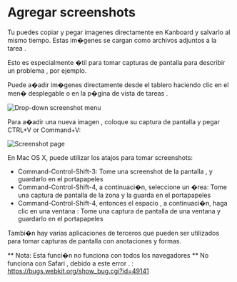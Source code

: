 Agregar screenshots
==================

Tu puedes copiar y pegar imagenes directamente en Kanboard y salvarlo al mismo tiempo.
Estas im�genes se cargan como archivos adjuntos a la tarea .

Esto es especialmente �til para tomar capturas de pantalla para describir un problema , por ejemplo.

Puede a�adir im�genes directamente desde el tablero haciendo clic en el men� desplegable o en la p�gina de vista de tareas .

![Drop-down screenshot menu](screenshots/dropdown-screenshot.png)

Para a�adir una nueva imagen , coloque su captura de pantalla y pegar CTRL+V or Command+V:

![Screenshot page](screenshots/task-screenshot.png)

En Mac OS X, puede utilizar los atajos para tomar screenshots:

- Command-Control-Shift-3:  Tome una screenshot de la pantalla , y guardarlo en el portapapeles
- Command-Control-Shift-4, a continuaci�n, seleccione un �rea: Tome una captura de pantalla de la zona y la guarda en el portapapeles
- Command-Control-Shift-4, entonces el espacio , a continuaci�n, haga clic en una ventana : Tome una captura de pantalla de una ventana y guardarlo en el portapapeles

Tambi�n hay varias aplicaciones de terceros que pueden ser utilizados para tomar capturas de pantalla con anotaciones y formas.

** Nota: Esta funci�n no funciona con todos los navegadores ** No funciona con Safari , debido a este error . : https://bugs.webkit.org/show_bug.cgi?id=49141
